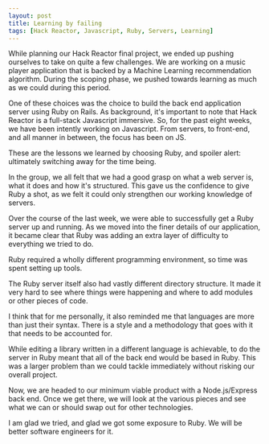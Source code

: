 ```yaml
---
layout: post
title: Learning by failing
tags: [Hack Reactor, Javascript, Ruby, Servers, Learning]
---
```


While planning our Hack Reactor final project, we ended up pushing ourselves to take on quite a few challenges.  We are working on a music player application that is backed by a Machine Learning recommendation algorithm.  During the scoping phase, we pushed towards learning as much as we could during this period.

One of these choices was the choice to build the back end application server using Ruby on Rails.  As background, it's important to note that Hack Reactor is a full-stack Javascript immersive.  So, for the past eight weeks, we have been intently working on Javascript.  From servers, to front-end, and all manner in between, the focus has been on JS.

These are the lessons we learned by choosing Ruby, and spoiler alert: ultimately switching away for the time being.

<!--more-->

In the group, we all felt that we had a good grasp on what a web server is, what it does and how it's structured.  This gave us the confidence to give Ruby a shot, as we felt it could only strengthen our working knowledge of servers.

Over the course of the last week, we were able to successfully get a Ruby server up and running.  As we moved into the finer details of our application, it became clear that Ruby was adding an extra layer of difficulty to everything we tried to do.

Ruby required a wholly different programming environment, so time was spent setting up tools.

The Ruby server itself also had vastly different directory structure.  It made it very hard to see where things were happening and where to add modules or other pieces of code.  

I think that for me personally, it also reminded me that languages are more than just their syntax.  There is a style and a methodology that goes with it that needs to be accounted for.  

While editing a library written in a different language is achievable, to do the server in Ruby meant that all of the back end would be based in Ruby.  This was a larger problem than we could tackle immediately without risking our overall project.

Now, we are headed to our minimum viable product with a Node.js/Express back end.  Once we get there, we will look at the various pieces and see what we can or should swap out for other technologies.  

I am glad we tried, and glad we got some exposure to Ruby.  We will be better software engineers for it.  

